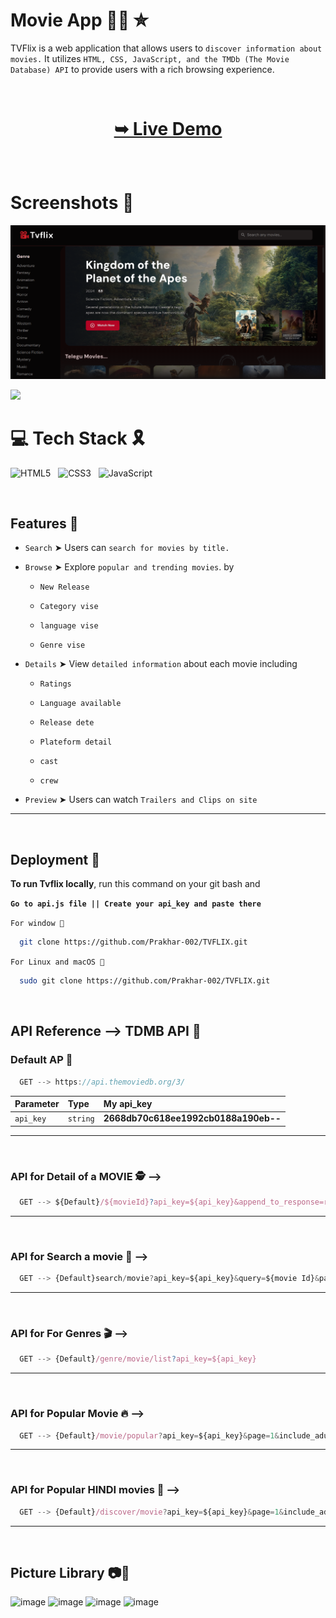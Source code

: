 
# Movie App 🍿🎥 ✮

TVFlix is a web application that allows users to `discover information about movies.` It utilizes `HTML, CSS, JavaScript, and the TMDb (The Movie Database) API` to provide users with a rich browsing experience.



<br/>

<h1 align="center"> 

<a href="https://tvflix-movie.netlify.app/"><strong> ➥ Live Demo</strong></a>
</h1>
<br/>


# Screenshots 🎉

![TVFLIX IMAGE](image.png)

<img src='./tvflix.gif' /> 


</br>

# 💻 Tech Stack 🎗️

![HTML5](https://img.shields.io/badge/html5-%23E34F26.svg?style=for-the-badge&logo=html5&logoColor=white)  &nbsp; ![CSS3](https://img.shields.io/badge/css3-%231572B6.svg?style=for-the-badge&logo=css3&logoColor=white) &nbsp;   ![JavaScript](https://img.shields.io/badge/javascript-%23323330.svg?style=for-the-badge&logo=javascript&logoColor=%23F7DF1E)


<br/>

## Features 🥳
- `Search` ➤ Users can `search for movies by title.`

- `Browse` ➤ Explore `popular and trending movies`. by

  - `New Release`

  - `Category vise`
  - `language vise`
  - `Genre vise `

- `Details` ➤ View `detailed information` about each movie including

    -  `Ratings`

    - `Language available`
    - `Release dete `
    - `Plateform detail`
    - `cast`
    - `crew`

- `Preview` ➤ Users can watch `Trailers and Clips on site` 

---

<br/>

## Deployment 🚀

**To run Tvflix locally**, run this command on your git bash and

 **`Go to api.js file || Create your api_key and paste there`**


`For window 🍃`
```bash
  git clone https://github.com/Prakhar-002/TVFLIX.git
```

`For Linux and macOS 🌿`
```bash
  sudo git clone https://github.com/Prakhar-002/TVFLIX.git
```

<br/>

## API Reference --> TDMB API 📜 

### Default AP 🎦

```JAVASCRIPT
  GET --> https://api.themoviedb.org/3/
```

| Parameter | Type     | My api_key                |
| :-------- | :------- | :------------------------- |
| `api_key` | `string` | **2668db70c618ee1992cb0188a190eb--**|

---

<br/>

### API for **Detail of a MOVIE 🕵️** -->

```JAVASCRIPT
  GET --> ${Default}/${movieId}?api_key=${api_key}&append_to_response=releases,images,videos,casts,translations&include_adult=false
```

---

<br/>

### API for **Search a movie 🔎** -->

```JAVASCRIPT
  GET --> {Default}search/movie?api_key=${api_key}&query=${movie Id}&page=1&include_adult=false
```
---

<br/>

### API for **For Genres 🎬** -->

```JAVASCRIPT
  GET --> {Default}/genre/movie/list?api_key=${api_key}
```

---

<br/>


### API for **Popular Movie 🔥** -->

```JAVASCRIPT
  GET --> {Default}/movie/popular?api_key=${api_key}&page=1&include_adult=false
```

---

<br/>

### API for **Popular HINDI movies 🥰** -->

```JAVASCRIPT
  GET --> {Default}/discover/movie?api_key=${api_key}&page=1&include_adult=false&sort_by=popularity.desc&with_original_language=hi
```

---

<br/>

## Picture Library 📷📖

![image](https://github.com/user-attachments/assets/eedc9cc0-089d-4a98-a34e-6d3309564cca)
![image](https://github.com/user-attachments/assets/07c3a64e-aa39-4fd5-a3fa-1f9c1c9816c7)
![image](https://github.com/user-attachments/assets/243b54b4-2354-4309-92c5-b5c7a1a7e1fd)
![image](https://github.com/user-attachments/assets/b8cbb8a8-b046-48c3-8fe6-dc1435261024)
